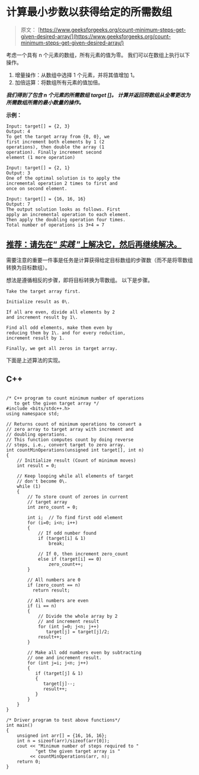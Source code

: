# 计算最小步数以获得给定的所需数组

> 原文： [https://www.geeksforgeeks.org/count-minimum-steps-get-given-desired-array/](https://www.geeksforgeeks.org/count-minimum-steps-get-given-desired-array/)

考虑一个具有 n 个元素的数组，所有元素的值为零。 我们可以在数组上执行以下操作。

1.  增量操作：从数组中选择 1 个元素，并将其值增加 1。
2.  加倍运算：将数组所有元素的值加倍。

***我们得到了包含 n 个元素的所需数组 target []。 计算并返回将数组从全零更改为所需数组所需的最小数量的操作。***

**示例：**

```
Input: target[] = {2, 3}
Output: 4
To get the target array from {0, 0}, we 
first increment both elements by 1 (2 
operations), then double the array (1 
operation). Finally increment second
element (1 more operation)

Input: target[] = {2, 1}
Output: 3
One of the optimal solution is to apply the 
incremental operation 2 times to first and 
once on second element.

Input: target[] = {16, 16, 16}
Output: 7
The output solution looks as follows. First 
apply an incremental operation to each element. 
Then apply the doubling operation four times. 
Total number of operations is 3+4 = 7
```

## [推荐：请先在“ ***<u>实践</u>*** ”上解决它，然后再继续解决。](https://practice.geeksforgeeks.org/problems/minimum-steps-to-get-desired-array/0)

需要注意的重要一件事是任务是计算获得给定目标数组的步骤数（而不是将零数组转换为目标数组）。

想法是遵循相反的步骤，即将目标转换为零数组。 以下是步骤。

```
Take the target array first. 

Initialize result as 0\. 

If all are even, divide all elements by 2 
and increment result by 1\. 

Find all odd elements, make them even by 
reducing them by 1\. and for every reduction,
increment result by 1.

Finally, we get all zeros in target array.
```

下面是上述算法的实现。

## C++ 

```

/* C++ program to count minimum number of operations 
   to get the given target array */
#include <bits/stdc++.h> 
using namespace std; 

// Returns count of minimum operations to convert a 
// zero array to target array with increment and 
// doubling operations. 
// This function computes count by doing reverse 
// steps, i.e., convert target to zero array. 
int countMinOperations(unsigned int target[], int n) 
{ 
    // Initialize result (Count of minimum moves) 
    int result = 0; 

    // Keep looping while all elements of target 
    // don't become 0\. 
    while (1) 
    { 
        // To store count of zeroes in current 
        // target array 
        int zero_count = 0; 

        int i;  // To find first odd element 
        for (i=0; i<n; i++) 
        { 
            // If odd number found 
            if (target[i] & 1) 
                break; 

            // If 0, then increment zero_count 
            else if (target[i] == 0) 
                zero_count++; 
        } 

        // All numbers are 0 
        if (zero_count == n) 
          return result; 

        // All numbers are even 
        if (i == n) 
        { 
            // Divide the whole array by 2 
            // and increment result 
            for (int j=0; j<n; j++) 
               target[j] = target[j]/2; 
            result++; 
        } 

        // Make all odd numbers even by subtracting 
        // one and increment result. 
        for (int j=i; j<n; j++) 
        { 
           if (target[j] & 1) 
           { 
              target[j]--; 
              result++; 
           } 
        } 
    } 
} 

/* Driver program to test above functions*/
int main() 
{ 
    unsigned int arr[] = {16, 16, 16}; 
    int n = sizeof(arr)/sizeof(arr[0]); 
    cout << "Minimum number of steps required to "
           "get the given target array is " 
         << countMinOperations(arr, n); 
    return 0; 
} 

```